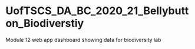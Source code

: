 # UofTSCS_DA_BC_2020_21_Bellybutton_Biodiverstiy
Module 12 web app dashboard showing data for biodiversity lab
